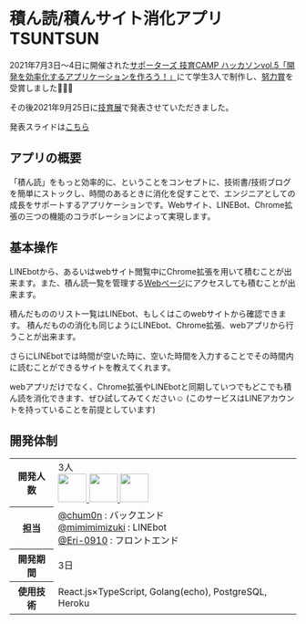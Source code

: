 # 積ん読/積んサイト消化アプリ TSUNTSUN

2021年7月3日〜4日に開催された[サポーターズ 技育CAMP ハッカソンvol.5「開発を効率化するアプリケーションを作ろう！」](https://talent.supporterz.jp/events/b89ddfc0-d4d0-4a9a-8092-14376eb89e85/)にて学生3人で制作し、[努力賞](https://twitter.com/geek_pjt/status/1411621002115649540)を受賞しました🎉🎉🎉

その後2021年9月25日に[技育展](https://talent.supporterz.jp/geekten/2021/)で発表させていただきました。

発表スライドは[こちら](https://docs.google.com/presentation/d/1QTvS_gBiD5KMulPaR2nhy_snU0cdA9RLA8vA1edUX4A/edit?usp=sharing)

## アプリの概要
「積ん読」をもっと効率的に、ということをコンセプトに、技術書/技術ブログを簡単にストックし、時間のあるときに消化を促すことで、エンジニアとしての成長をサポートするアプリケーションです。Webサイト、LINEBot、Chrome拡張の三つの機能のコラボレーションによって実現します。

## 基本操作
LINEbotから、あるいはwebサイト閲覧中にChrome拡張を用いて積むことが出来ます。また、積ん読一覧を管理する[Webページ](https://tsuntsun.herokuapp.com/)にアクセスしても積むことが出来ます。

積んだもののリスト一覧はLINEbot、もしくはこのwebサイトから確認できます。
積んだものの消化も同じようにLINEbot、Chrome拡張、webアプリから行うことが出来ます。

さらにLINEbotでは時間が空いた時に、空いた時間を入力することでその時間内に読むことができるサイトを教えてくれます。

webアプリだけでなく、Chrome拡張やLINEbotと同期していつでもどこでも積ん読を消化できます、ぜひ試してみてください☺️ (このサービスはLINEアカウントを持っていることを前提としています)


## 開発体制
<table>
  <tr>
    <th>開発人数</th>
    <td>
      3人<br>
      <b><a href="https://github.com/chum0n"><img src="https://github.com/chum0n.png" width="50px;" /></b>
      <b><a href="https://github.com/mimimimizuki"><img src="https://github.com/mimimimizuki.png" width="50px;" /></b>
      <b><a href="https://github.com/Eri-0910"><img src="https://github.com/Eri-0910.png" width="50px;" /></b>
    </td>
  </tr>
  <tr>
    <th>担当</th>
    <td>
      <a href="https://github.com/chum0n">@chum0n</a> : バックエンド<br>
      <a href="https://github.com/mimimimizuki">@mimimimizuki</a> : LINEbot<br>
      <a href="https://github.com/Eri-0910">@Eri-0910</a> : フロントエンド<br>
    </td>
  </tr>
  <tr>
    <th>開発期間</th>
    <td>3日</td>
  </tr>
  <tr>
    <th>使用技術</th>
    <td>React.js×TypeScript, Golang(echo), PostgreSQL, Heroku</td>
  </tr>
</table>
